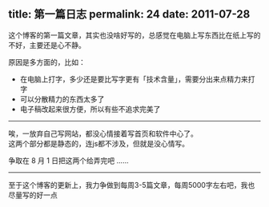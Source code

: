 title: 第一篇日志
permalink: 24
date: 2011-07-28
---

这个博客的第一篇文章，其实也没啥好写的，总感觉在电脑上写东西比在纸上写的不好，主要还是心不静。

原因是多方面的，比如：

* 在电脑上打字，多少还是要比写字更有「技术含量」，需要分出来点精力来打字
* 可以分散精力的东西太多了
* 电子稿改起来很方便，所以有些不追求完美了

- - - -

唉，一放弃自己写网站，都没心情接着写首页和软件中心了。  
这两个部分都是静态的，连js都不涉及，但就是没心情写。  

争取在 8 月 1 日把这两个给弄完吧 ......

- - - -

至于这个博客的更新上，我力争做到每周3-5篇文章，每周5000字左右吧，我也尽量写的好一点
